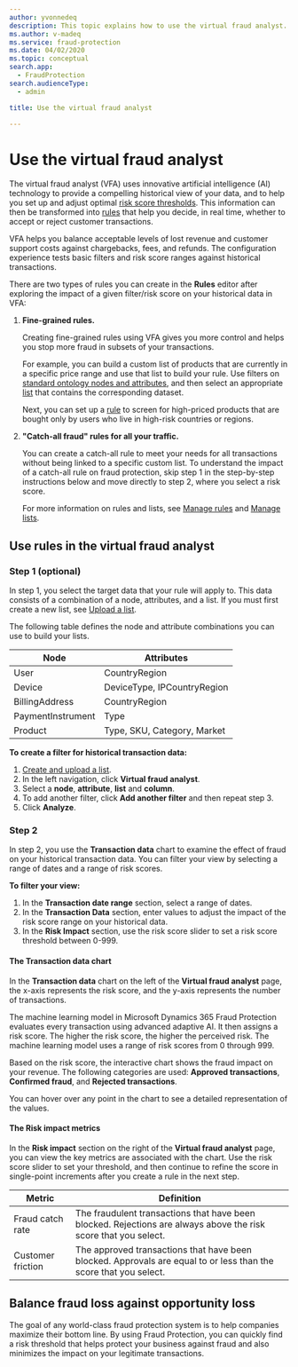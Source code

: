 ```yaml
---
author: yvonnedeq
description: This topic explains how to use the virtual fraud analyst.
ms.author: v-madeq
ms.service: fraud-protection
ms.date: 04/02/2020
ms.topic: conceptual
search.app: 
  - FraudProtection
search.audienceType:
  - admin

title: Use the virtual fraud analyst

---
```


# Use the virtual fraud analyst

The virtual fraud analyst (VFA) uses innovative artificial intelligence (AI) technology to provide a compelling historical view of your data, and to help you set up and adjust optimal [risk score thresholds](scorecard.md). This information can then be transformed into [rules](rules.md) that help you decide, in real time, whether to accept or reject customer transactions.

VFA helps you balance acceptable levels of lost revenue and customer support costs against chargebacks, fees, and refunds.  The configuration experience tests basic filters and risk score ranges against historical transactions.

There are two types of rules you can create in the **Rules** editor after exploring the impact of a given filter/risk score on your historical data in VFA:

1. **Fine-grained rules.**

    Creating fine-grained rules using VFA gives you more control and helps you stop more fraud in subsets of your transactions.
    
    For example, you can build a custom list of products that are currently in a specific price range and use that list to build your rule. Use filters on [standard ontology nodes and attributes](graph-explorer.md), and then select an appropriate [list](lists.md) that contains the corresponding dataset. 
    
    Next, you can set up a [rule](rules.md) to screen for high-priced products that are bought only by users who live in high-risk countries or regions.
    
2. **"Catch-all fraud" rules for all your traffic.**

    You can create a catch-all rule to meet your needs for all transactions without being linked to a specific custom list. To understand the impact of a catch-all rule on fraud protection, skip step 1 in the step-by-step instructions below and move directly to step 2, where you select a risk score. 
    
    For more information on rules and lists, see [Manage rules](rules.md) and [Manage lists](lists.md).

## Use rules in the virtual fraud analyst 

### Step 1 (optional)

In step 1, you select the target data that your rule will apply to. This data consists of a combination of a node, attributes, and a list. If you must first create a new list, see [Upload a list](lists.md#upload-a-list).

The following table defines the node and attribute combinations you can use to build your lists. 

| Node | Attributes |
|---|---|
| User | CountryRegion |
| Device | DeviceType, IPCountryRegion |
| BillingAddress | CountryRegion |
| PaymentInstrument | Type |
| Product | Type, SKU, Category, Market |

**To create a filter for historical transaction data:**

1. [Create and upload a list](lists.md#upload-a-list).
1. In the left navigation, click **Virtual fraud analyst**.
1. Select a **node**, **attribute**, **list** and **column**.
1. To add another filter, click **Add another filter** and then repeat step 3.
1. Click **Analyze**.

### Step 2

In step 2, you use the **Transaction data** chart to examine the effect of fraud on your historical transaction data. You can filter your view by selecting a range of dates and a range of risk scores. 

**To filter your view:**

1. In the **Transaction date range** section, select a range of dates.
1. In the **Transaction Data** section, enter values to adjust the impact of the risk score range on your historical data.
1. In the **Risk Impact** section, use the risk score slider to set a risk score threshold between 0-999.

#### The Transaction data chart

In the **Transaction data** chart on the left of the **Virtual fraud analyst** page, the x-axis represents the risk score, and the y-axis represents the number of transactions.

The machine learning model in Microsoft Dynamics 365 Fraud Protection evaluates every transaction using advanced adaptive AI. It then assigns a risk score. The higher the risk score, the higher the perceived risk. The machine learning model uses a range of risk scores from 0 through 999.

Based on the risk score, the interactive chart shows the fraud impact on your revenue. The following categories are used: **Approved transactions**, **Confirmed fraud**, and **Rejected transactions**. 

You can hover over any point in the chart to see a detailed representation of the values.

#### The Risk impact metrics

In the **Risk impact** section on the right of the **Virtual fraud analyst** page, you can view the key metrics are associated with the chart. Use the risk score slider to set your threshold, and then continue to refine the score in single-point increments after you create a rule in the next step.

| Metric | Definition |
|---|---|
| Fraud catch rate | The fraudulent transactions that have been blocked. Rejections are always above the risk score that you select. |
| Customer friction | The approved transactions that have been blocked. Approvals are equal to or less than the score that you select. |

## Balance fraud loss against opportunity loss

The goal of any world-class fraud protection system is to help companies maximize their bottom line. By using Fraud Protection, you can quickly find a risk threshold that helps protect your business against fraud and also minimizes the impact on your legitimate transactions.
